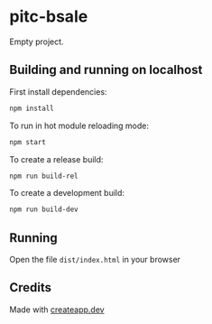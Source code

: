 # pitc-bsale

Empty project.

## Building and running on localhost

First install dependencies:

```sh
npm install
```

To run in hot module reloading mode:

```sh
npm start
```

To create a release build:

```sh
npm run build-rel
```

To create a development build:

```sh
npm run build-dev
```

## Running

Open the file `dist/index.html` in your browser

## Credits

Made with [createapp.dev](https://createapp.dev/)
